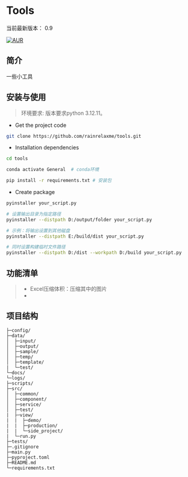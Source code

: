 Tools
===============
当前最新版本： 0.9

[![AUR](https://img.shields.io/badge/license-Apache%20License%202.0-blue.svg)](https://github.com/zhangdaiscott/jeecg-boot/blob/master/LICENSE)


## 简介
一些小工具

## 安装与使用

 > 环境要求: 版本要求python 3.12.11。

- Get the project code

```bash
git clone https://github.com/rainrelaxme/tools.git
```

- Installation dependencies

```bash
cd tools

conda activate General  # conda环境

pip install -r requirements.txt # 安装包
```
-  Create package

```bash
pyinstaller your_script.py

# 设置输出目录为指定路径
pyinstaller --distpath D:/output/folder your_script.py

# 示例：将输出设置到其他磁盘
pyinstaller --distpath E:/build/dist your_script.py

# 同时设置构建临时文件路径
pyinstaller --distpath D:/dist --workpath D:/build your_script.py
```

## 功能清单
 > * Excel压缩体积：压缩其中的图片
 > * 


## 项目结构

```
├─config/
├─data/
│  ├─input/
│  ├─output/
│  ├─sample/
│  ├─temp/
│  ├─template/
|  └─test/
└─docs/
└─logs/
├─scripts/
├─src/
│  ├─common/
│  ├─component/
│  ├─service/
│  ├─test/
|  ├─view/
|  |  ├─demo/
|  |  ├─production/
|  |  └─side_project/
|  └─run.py
├─tests/
├─.gitignore
├─main.py
├─pyproject.toml
├─README.md
└─requirements.txt
```


